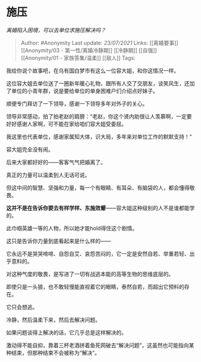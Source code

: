 # 施压
*离婚陷入困境，可以去单位求施压解决吗？*

> Author: #Anonymity
Last update: *23/07/2021* 
Links: [[离婚要事]] [[Anonymity/03 - 第一性/离婚冷静期]] [[冷静期]] [[自强]] [[Anonymity/01 - 家族答集/温柔]] [[敌人]]
Tags:    



我给你说个故事吧，在乌有国白梦市有这么一位容大姐，和你这情况一样。

这位容大姐去单位送了一圈新年暖心礼物，跟所有人交了交朋友，谈笑风生，还加了单位的小青年群，说是要给单位的单身困难户们介绍点好妹子。

顺便专门拜访了一下领导，感谢一下领导多年对外子的关心。

领导非常感动，拍了拍老赵的肩膀：“老赵，你这个贤内助很让人羡慕啊，一定要好好感谢人家啊，可不能在家给咱们容大姐受委屈。

我这里也代表单位，感谢家属知大体，识大局，多年来对单位工作的默默支持！”

容大姐完全没有闹。

后来大家都好好的——客客气气把婚离了。

  


真正的力量可以温柔到人无话可说。

但这中间的智慧、坚强和力量，每一个有眼睛、有耳朵、有脑袋的人，都会懂得敬畏。

**这并不是在告诉你要去有样学样、东施效颦**——容大姐这种级别的人不是谁都能学的。

此巾帼英雄一等的人物，所以她才能hold得住这个剧情。

这只是告诉你力量到底看起来是什么样的——

它永远不是哭哭啼啼、自怨自艾、哀怨苦闷的，它一定是安然自若、举重若轻、出乎意料的。

对这种气度的敬畏，是写进了一切有战逃本能的高等生物的思维底层的。

即使只是一头狼，也不敢轻慢能直视着它的眼睛，泰然自若，而超出它预料的存在。

它只会想逃。

冷静，然后温柔下来，然后去解决问题。

如果问题谈得上解决的话，它几乎总是这样解决的。

激动得不能自抑，靠着三杯老酒拼着鱼死网破去“解决问题”，这虽然也可能指向某种结束，但那种结束不会被称为“解决”。



